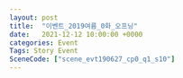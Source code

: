 ```yaml
---
layout: post
title:  "이벤트_2019여름_0화_오프닝"
date:   2021-12-12 10:00:00 +0000
categories: Event
Tags: Story Event
SceneCode: ["scene_evt190627_cp0_q1_s10"]
---
```

